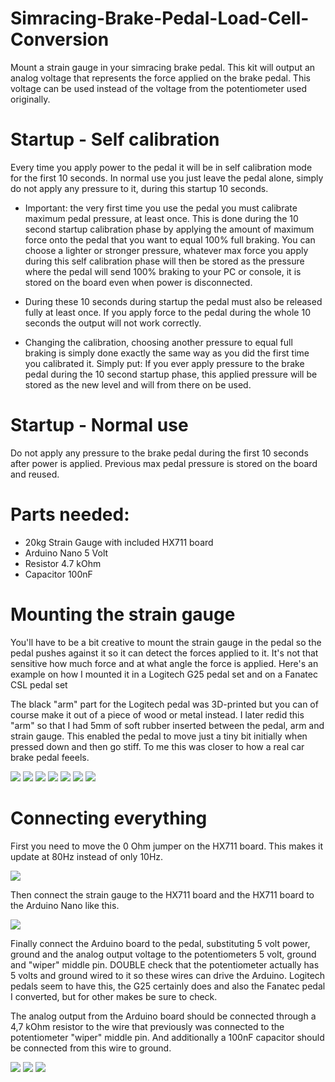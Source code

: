 # Simracing-Brake-Pedal-Load-Cell-Conversion

Mount a strain gauge in your simracing brake pedal. This kit will output an analog voltage that represents the force applied on the brake pedal. This voltage can be used instead of the voltage from the potentiometer used originally.  
  
# Startup - Self calibration  
  
Every time you apply power to the pedal it will be in self calibration mode for the first 10 seconds. In normal use you just leave the pedal alone, simply do not apply any pressure to it, during this startup 10 seconds. 
  
- Important: the very first time you use the pedal you must calibrate maximum pedal pressure, at least once. This is done during the 10 second startup calibration phase by applying the amount of maximum force onto the pedal that you want to equal 100% full braking. You can choose a lighter or stronger pressure, whatever max force you apply during this self calibration phase will then be stored as the pressure where the pedal will send 100% braking to your PC or console, it is stored on the board even when power is disconnected.  
  
- During these 10 seconds during startup the pedal must also be released fully at least once. If you apply force to the pedal during the whole 10 seconds the output will not work correctly.  
  
- Changing the calibration, choosing another pressure to equal full braking is simply done exactly the same way as you did the first time you calibrated it. Simply put: If you ever apply pressure to the brake pedal during the 10 second startup phase, this applied pressure will be stored as the new level and will from there on be used.  
  
# Startup - Normal use  
  
Do not apply any pressure to the brake pedal during the first 10 seconds after power is applied. Previous max pedal pressure is stored on the board and reused.  
  
# Parts needed:  
  
- 20kg Strain Gauge with included HX711 board  
- Arduino Nano 5 Volt  
- Resistor 4.7 kOhm  
- Capacitor 100nF  
  
# Mounting the strain gauge  
  
You'll have to be a bit creative to mount the strain gauge in the pedal so the pedal pushes against it so it can detect the forces applied to it. It's not that sensitive how much force and at what angle the force is applied. Here's an example on how I mounted it in a Logitech G25 pedal set and on a Fanatec CSL pedal set  
  
The black "arm" part for the Logitech pedal was 3D-printed but you can of course make it out of a piece of wood or metal instead. I later redid this "arm" so that I had 5mm of soft rubber inserted between the pedal, arm and strain gauge. This enabled the pedal to move just a tiny bit initially when pressed down and then go stiff. To me this was closer to how a real car brake pedal feeels. 

<img src=pics/fanatec0.jpg>  
  
<img src=pics/fanatec1.jpg>  
  
<img src=pics/logipedal1.jpg>  
  
<img src=pics/logipedal2.jpg>  
  
<img src=pics/logipedal3.jpg>  
  
<img src=pics/logipedal4.jpg>  
  
<img src=pics/logipedal5.jpg>  
  
# Connecting everything  
  
First you need to move the 0 Ohm jumper on the HX711 board. This makes it update at 80Hz instead of only 10Hz.  
  
<img src=pics/HX711_jumper.jpg>  

Then connect the strain gauge to the HX711 board and the HX711 board to the Arduino Nano like this.  
  
<img src=pics/connections1.jpg> 

Finally connect the Arduino board to the pedal, substituting 5 volt power, ground and the analog output voltage to the potentiometers 5 volt, ground and "wiper" middle pin. DOUBLE check that the potentiometer actually has 5 volts and ground wired to it so these wires can drive the Arduino. Logitech pedals seem to have this, the G25 certainly does and also the Fanatec pedal I converted, but for other makes be sure to check.   
  
The analog output from the Arduino board should be connected through a 4,7 kOhm resistor to the wire that previously was connected to the potentiometer "wiper" middle pin. And additionally a 100nF capacitor should be connected from this wire to ground.  
  
<img src=pics/connections3.jpg> 
  
<img src=pics/connections2.jpg>  
  
<img src=pics/connections4.jpg>  




